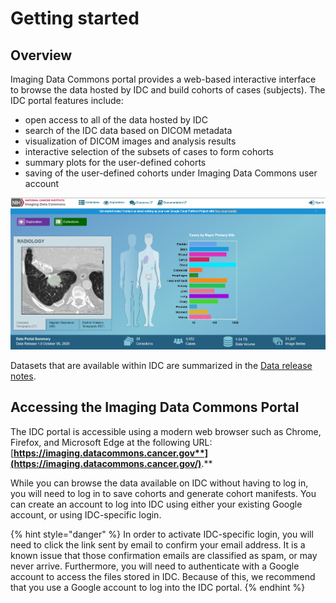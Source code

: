 # Getting started

## Overview

Imaging Data Commons portal provides a web-based interactive interface to browse the data hosted by IDC and build cohorts of cases \(subjects\). The IDC portal features include:

* open access to all of the data hosted by IDC
* search of the IDC data based on DICOM metadata
* visualization of DICOM images and analysis results
* interactive selection of the subsets of cases to form cohorts
* summary plots for the user-defined cohorts
* saving of the user-defined cohorts under Imaging Data Commons user account

![](../.gitbook/assets/homepagev3.png)

Datasets that are available within IDC are summarized in the [Data release notes](../data/data-release-notes.md).

## Accessing the Imaging Data Commons Portal

The IDC portal is accessible using a modern web browser such as Chrome, Firefox, and Microsoft Edge at the following URL: [**https://imaging.datacommons.cancer.gov**](https://imaging.datacommons.cancer.gov/)**.**

While you can browse the data available on IDC without having to log in, you will need to log in to save cohorts and generate cohort manifests. You can create an account to log into IDC using either your existing Google account, or using IDC-specific login.

{% hint style="danger" %}
In order to activate IDC-specific login, you will need to click the link sent by email to confirm your email address. It is a known issue that those confirmation emails are classified as spam, or may never arrive. Furthermore, you will need to authenticate with a Google account to access the files stored in IDC. Because of this, we recommend that you use a Google account to log into the IDC portal.
{% endhint %}

